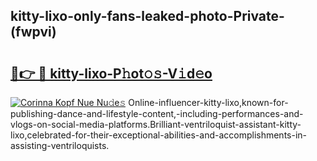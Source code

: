 ## kitty-lixo-only-fans​-leaked-photo​-Private-(fwpvi)


# <h2><a href="https://mediaupload.pro?title=kitty-lixo&ref=git">🔗👉 🔴 kitty-lixo-P𝚑ot𝚘𝚜-V𝚒d𝚎o</a></h2>

[![Corinna Kopf Nue Nu𝚍e𝚜](https://i.imgur.com/0qMVB7G.gif)](https://mediaupload.pro?title=kitty-lixo&ref=git)
Online-influencer-kitty-lixo,known-for-publishing-dance-and-lifestyle-content,-including-performances-and-vlogs-on-social-media-platforms.Brilliant-ventriloquist-assistant-kitty-lixo,celebrated-for-their-exceptional-abilities-and-accomplishments-in-assisting-ventriloquists.  
